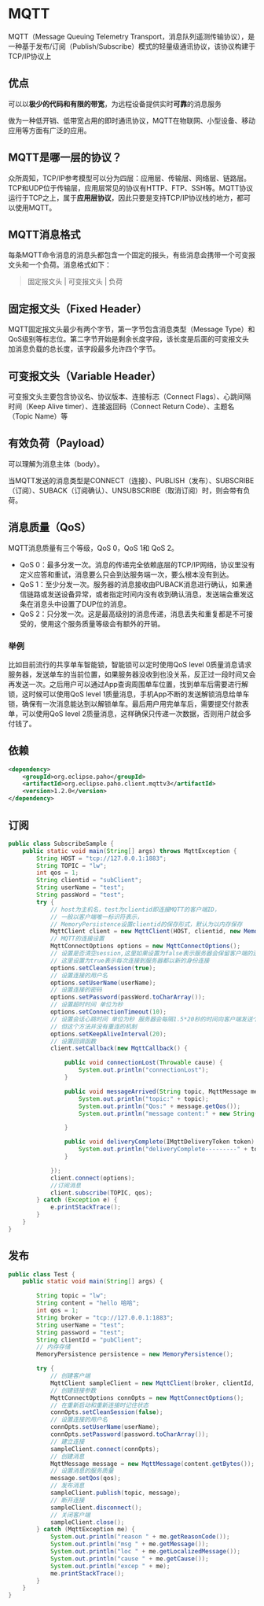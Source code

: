 # MQTT
MQTT（Message Queuing Telemetry Transport，消息队列遥测传输协议），是一种基于发布/订阅（Publish/Subscribe）模式的轻量级通讯协议，该协议构建于TCP/IP协议上

## 优点
可以以**极少的代码和有限的带宽**，为远程设备提供实时**可靠**的消息服务

做为一种低开销、低带宽占用的即时通讯协议，MQTT在物联网、小型设备、移动应用等方面有广泛的应用。

## MQTT是哪一层的协议？
众所周知，TCP/IP参考模型可以分为四层：应用层、传输层、网络层、链路层。TCP和UDP位于传输层，应用层常见的协议有HTTP、FTP、SSH等。MQTT协议运行于TCP之上，属于**应用层协议**，因此只要是支持TCP/IP协议栈的地方，都可以使用MQTT。

## MQTT消息格式
每条MQTT命令消息的消息头都包含一个固定的报头，有些消息会携带一个可变报文头和一个负荷。消息格式如下：

> 固定报文头 | 可变报文头 | 负荷

## 固定报文头（Fixed Header）
MQTT固定报文头最少有两个字节，第一字节包含消息类型（Message Type）和QoS级别等标志位。第二字节开始是剩余长度字段，该长度是后面的可变报文头加消息负载的总长度，该字段最多允许四个字节。

## 可变报文头（Variable Header）
可变报文头主要包含协议名、协议版本、连接标志（Connect Flags）、心跳间隔时间（Keep Alive timer）、连接返回码（Connect Return Code）、主题名（Topic Name）等

## 有效负荷（Payload）
可以理解为消息主体（body）。

当MQTT发送的消息类型是CONNECT（连接）、PUBLISH（发布）、SUBSCRIBE（订阅）、SUBACK（订阅确认）、UNSUBSCRIBE（取消订阅）时，则会带有负荷。

## 消息质量（QoS）
MQTT消息质量有三个等级，QoS 0，QoS 1和 QoS 2。

- QoS 0：最多分发一次。消息的传递完全依赖底层的TCP/IP网络，协议里没有定义应答和重试，消息要么只会到达服务端一次，要么根本没有到达。
- QoS 1：至少分发一次。服务器的消息接收由PUBACK消息进行确认，如果通信链路或发送设备异常，或者指定时间内没有收到确认消息，发送端会重发这条在消息头中设置了DUP位的消息。
- QoS 2：只分发一次。这是最高级别的消息传递，消息丢失和重复都是不可接受的，使用这个服务质量等级会有额外的开销。 

### 举例
比如目前流行的共享单车智能锁，智能锁可以定时使用QoS level 0质量消息请求服务器，发送单车的当前位置，如果服务器没收到也没关系，反正过一段时间又会再发送一次。之后用户可以通过App查询周围单车位置，找到单车后需要进行解锁，这时候可以使用QoS level 1质量消息，手机App不断的发送解锁消息给单车锁，确保有一次消息能达到以解锁单车。最后用户用完单车后，需要提交付款表单，可以使用QoS level 2质量消息，这样确保只传递一次数据，否则用户就会多付钱了。


## 依赖
```xml
<dependency>
    <groupId>org.eclipse.paho</groupId>
    <artifactId>org.eclipse.paho.client.mqttv3</artifactId>
    <version>1.2.0</version>
</dependency>
```

## 订阅
```java
public class SubscribeSample {
    public static void main(String[] args) throws MqttException {
        String HOST = "tcp://127.0.0.1:1883";
        String TOPIC = "lw";
        int qos = 1;
        String clientid = "subClient";
        String userName = "test";
        String passWord = "test";
        try {
            // host为主机名，test为clientid即连接MQTT的客户端ID，
            // 一般以客户端唯一标识符表示，
            // MemoryPersistence设置clientid的保存形式，默认为以内存保存
            MqttClient client = new MqttClient(HOST, clientid, new MemoryPersistence());
            // MQTT的连接设置
            MqttConnectOptions options = new MqttConnectOptions();
            // 设置是否清空session,这里如果设置为false表示服务器会保留客户端的连接记录，
            // 这里设置为true表示每次连接到服务器都以新的身份连接
            options.setCleanSession(true);
            // 设置连接的用户名
            options.setUserName(userName);
            // 设置连接的密码
            options.setPassword(passWord.toCharArray());
            // 设置超时时间 单位为秒
            options.setConnectionTimeout(10);
            // 设置会话心跳时间 单位为秒 服务器会每隔1.5*20秒的时间向客户端发送个消息判断客户端是否在线，
            // 但这个方法并没有重连的机制
            options.setKeepAliveInterval(20);
            // 设置回调函数
            client.setCallback(new MqttCallback() {

                public void connectionLost(Throwable cause) {
                    System.out.println("connectionLost");
                }

                public void messageArrived(String topic, MqttMessage message) throws Exception {
                    System.out.println("topic:" + topic);
                    System.out.println("Qos:" + message.getQos());
                    System.out.println("message content:" + new String(message.getPayload()));

                }

                public void deliveryComplete(IMqttDeliveryToken token) {
                    System.out.println("deliveryComplete---------" + token.isComplete());
                }

            });
            client.connect(options);
            //订阅消息
            client.subscribe(TOPIC, qos);
        } catch (Exception e) {
            e.printStackTrace();
        }
    }
}
```

## 发布

```java
public class Test {
    public static void main(String[] args) {

        String topic = "lw";
        String content = "hello 哈哈";
        int qos = 1;
        String broker = "tcp://127.0.0.1:1883";
        String userName = "test";
        String password = "test";
        String clientId = "pubClient";
        // 内存存储
        MemoryPersistence persistence = new MemoryPersistence();

        try {
            // 创建客户端
            MqttClient sampleClient = new MqttClient(broker, clientId, persistence);
            // 创建链接参数
            MqttConnectOptions connOpts = new MqttConnectOptions();
            // 在重新启动和重新连接时记住状态
            connOpts.setCleanSession(false);
            // 设置连接的用户名
            connOpts.setUserName(userName);
            connOpts.setPassword(password.toCharArray());
            // 建立连接
            sampleClient.connect(connOpts);
            // 创建消息
            MqttMessage message = new MqttMessage(content.getBytes());
            // 设置消息的服务质量
            message.setQos(qos);
            // 发布消息
            sampleClient.publish(topic, message);
            // 断开连接
            sampleClient.disconnect();
            // 关闭客户端
            sampleClient.close();
        } catch (MqttException me) {
            System.out.println("reason " + me.getReasonCode());
            System.out.println("msg " + me.getMessage());
            System.out.println("loc " + me.getLocalizedMessage());
            System.out.println("cause " + me.getCause());
            System.out.println("excep " + me);
            me.printStackTrace();
        }
    }
}
```
